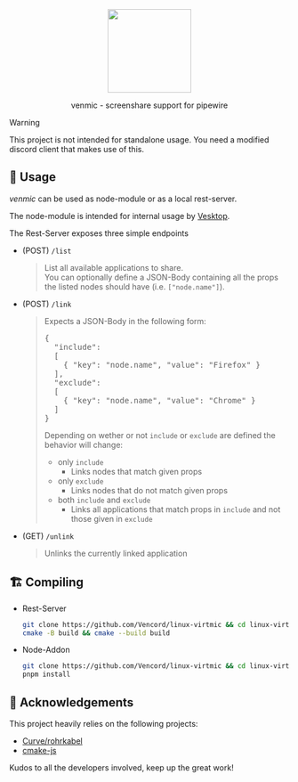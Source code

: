 <div align="center">

<img src="https://avatars.githubusercontent.com/u/113042587" width="150">

<br/>

venmic - screenshare support for pipewire

</div>

> [!WARNING]  
> This project is not intended for standalone usage. You need a modified discord client that makes use of this.

## 📖 Usage

_venmic_ can be used as node-module or as a local rest-server.

The node-module is intended for internal usage by [Vesktop](https://github.com/Vencord/Vesktop).

The Rest-Server exposes three simple endpoints
* (POST) `/list`
  > List all available applications to share.  
  > You can optionally define a JSON-Body containing all the props the listed nodes should have (i.e. `["node.name"]`).

* (POST) `/link`  
  <blockquote>
  Expects a JSON-Body in the following form:
  <pre lang="json">
  {
    "include": 
    [
      { "key": "node.name", "value": "Firefox" }
    ],
    "exclude":
    [
      { "key": "node.name", "value": "Chrome" }
    ]
  }
  </pre>

  Depending on wether or not `include` or `exclude` are defined the behavior will change:

  * only `include`
    * Links nodes that match given props
  * only `exclude`
    * Links nodes that do not match given props
  * both `include` and `exclude`
    * Links all applications that match props in `include` and not those given in `exclude`
  </blockquote>

* (GET) `/unlink`
  > Unlinks the currently linked application

## 🏗️ Compiling

* Rest-Server
    ```bash
    git clone https://github.com/Vencord/linux-virtmic && cd linux-virtmic
    cmake -B build && cmake --build build
    ```

* Node-Addon
    ```bash
    git clone https://github.com/Vencord/linux-virtmic && cd linux-virtmic
    pnpm install
    ```

## 🤝 Acknowledgements

This project heavily relies on the following projects:

* [Curve/rohrkabel](https://github.com/Curve/rohrkabel/)
* [cmake-js](https://github.com/cmake-js/cmake-js)

Kudos to all the developers involved, keep up the great work!
